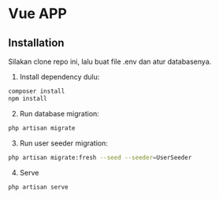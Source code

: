 # Vue APP

## Installation

Silakan clone repo ini, lalu buat file .env dan atur databasenya.

1. Install dependency dulu:

```sh
composer install
npm install
```

2. Run database migration:

```sh
php artisan migrate
```

3. Run user seeder migration:

```sh
php artisan migrate:fresh --seed --seeder=UserSeeder
```

4. Serve

```sh
php artisan serve
```
